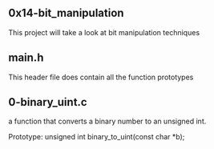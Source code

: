 ## 0x14-bit_manipulation
This project will take a look at bit manipulation techniques

## main.h
This header file does contain all the function prototypes

## 0-binary_uint.c
a function that converts a binary number to an unsigned int.

Prototype: unsigned int binary_to_uint(const char *b);
